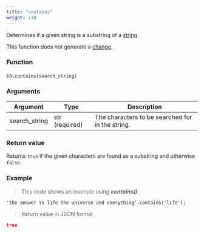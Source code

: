 ```yaml
---
title: "contains"
weight: 130
---
```


Determines if a given string is a substring of a [string](..).

This function does *not* generate a [change](../../../overview/changes).

### Function

*str*.`contains(search_string)`

### Arguments

Argument | Type | Description
-------- | ---- | -----------
search_string | str (required) | The characters to be searched for in the string.

### Return value

Returns `true` if the given characters are found as a substring and otherwise `false`.

### Example

> This code shows an example using ***contains()***:

```thingsdb,json_response
'the answer to life the universe and everything'.contains('life');
```

> Return value in JSON format

```json
true
```
